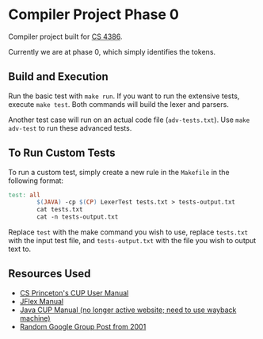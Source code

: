 # Compiler Project Phase 0

Compiler project built for [CS 4386](https://catalog.utdallas.edu/2022/undergraduate/courses/cs4386).

Currently we are at phase 0, which simply identifies the tokens.

## Build and Execution

Run the basic test with `make run`. If you want to run the extensive tests, execute `make test`. Both commands will build the lexer and parsers.

Another test case will run on an actual code file (`adv-tests.txt`). Use `make adv-test` to run these advanced tests.

## To Run Custom Tests

To run a custom test, simply create a new rule in the `Makefile` in the following format:

```Makefile
test: all
		$(JAVA) -cp $(CP) LexerTest tests.txt > tests-output.txt
		cat tests.txt
		cat -n tests-output.txt
```

Replace `test` with the make command you wish to use, replace `tests.txt` with the input test file, and `tests-output.txt` with the file you wish to output text to.

## Resources Used

- [CS Princeton's CUP User Manual](https://www.cs.princeton.edu/~appel/modern/java/CUP/manual.html#spec)
- [JFlex Manual](https://jflex.de/manual.html#Example)
- [Java CUP Manual (no longer active website; need to use wayback machine)](https://web.archive.org/web/20220407005956/https://www2.cs.tum.edu/projects/cup/examples.php)
- [Random Google Group Post from 2001](https://groups.google.com/g/comp.compilers/c/fGHJWkTkZG8)
